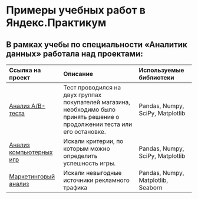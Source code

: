 # Примеры учебных работ в Яндекс.Практикум
## В рамках учебы по специальности «Аналитик данных» работала над проектами:
|Ссылка на проект | Описание                | Используемые библиотеки    |
|:------------------|:----------------------|:------------------------------|
|[Анализ A/B-теста](https://github.com/vikavikulova/yandex_projects/tree/main/a-b_test)| Тест проводился на двух группах покупателей магазина, необходимо было принять решение о продолжении теста или его остановке. | Pandas, Numpy, SciPy, Matplotlib |
|[Анализ компьютерных игр](https://github.com/vikavikulova/yandex_projects/tree/main/computer_games) | Искали критерии, по которым можно определить успешность игры. | Pandas, Numpy, SciPy, Matplotlib |
|[Маркетинговый анализ](https://github.com/vikavikulova/yandex_projects/tree/main/marketing_analysis) | Искали невыгодные источники рекламного трафика | Pandas, Numpy, Matplotlib, Seaborn |
